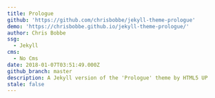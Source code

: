 ```yaml
---
title: Prologue
github: 'https://github.com/chrisbobbe/jekyll-theme-prologue'
demo: 'https://chrisbobbe.github.io/jekyll-theme-prologue/'
author: Chris Bobbe
ssg:
  - Jekyll
cms:
  - No Cms
date: 2018-01-07T03:51:49.000Z
github_branch: master
description: A Jekyll version of the 'Prologue' theme by HTML5 UP
stale: false
---
```

